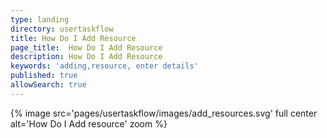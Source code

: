 ```yaml
---
type: landing
directory: usertaskflow
title: How Do I Add Resource
page_title:  How Do I Add Resource
description: How Do I Add Resource
keywords: 'adding,resource, enter details'
published: true
allowSearch: true
---
```

{% image src='pages/usertaskflow/images/add_resources.svg' full center  alt='How Do I Add resource' zoom %} 
